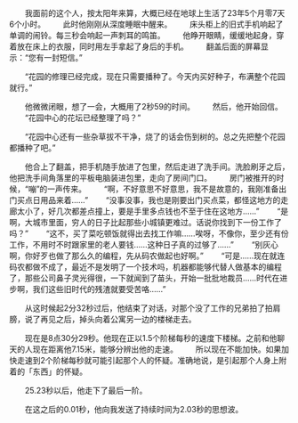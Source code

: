 　　我面前的这个人，按太阳年来算，大概已经在地球上生活了23年5个月零7天6个小时。
　　此时他刚刚从深度睡眠中醒来。
　　床头柜上的旧式手机响起了单调的闹铃。每三秒会响起一声刺耳的鸣笛。
　　他睁开眼睛，缓缓地起身，穿着放在床上的衣服，同时用左手拿起了身后的手机。
　　翻盖后面的屏幕显示：“您有一封短信。”

　　“花园的修理已经完成，现在只需要播种了。今天内买好种子，布满整个花园就行。”

　　他微微闭眼，想了一会，大概用了2秒59的时间。
　　然后，他开始回信。
　　“花园中心的花坛已经整理了吗？”

　　“花园中心还有一些杂草拔不干净，烧了的话会伤到树的。总之先把整个花园都播种了吧。”

　　他合上了翻盖，把手机随手放进了包里，然后走进了洗手间。洗脸刷牙之后，他把洗手间角落里的平板电脑装进包里，走向了房间门口。
　　房门被推开的时候，“嘣”的一声传来。
　　“啊，不好意思不好意思，我不是故意的，我刚准备出门买点日用品来着……”
　　“没事没事，我也是刚要出门买点菜，都怪这地方的走廊太小了，好几次都差点撞上，要是手里多点钱也不至于住在这地方……”
　　“是啊，大城市里面，穷人的日子比起那些小城镇更难过。话说你找到下一份工作了吗？”
　　“这不，买了菜吃顿饭就得出去找工作嘛……唉呀，不像你，至少还有份工作，不用时不时跟家里的老人要钱……这种日子真的过够了……”
　　“别灰心啊，你好歹也做了那么久的编程，先从码农做起也好啊。”
　　“可是……现在就连码农都做不成了，最近不是发明了一个技术吗，机器都能够代替人做基本的编程了，那些公司鼻子灵光得很，一下就闻到了苗头，开始一批批地裁员……时代在进步啊，我们这些旧时代的残渣就要受苦咯……”

　　从这时候起2分32秒过后，他结束了对话，对那个没了工作的兄弟拍了拍肩膀，说了再见之后，掉头向着公寓另一边的楼梯走去。

　　现在是8点30分29秒。他现在正以1.5个阶梯每秒的速度下楼梯。之前和他聊天的人现在距离他7.15米，能够分辨出他的走速。
　　所以现在不能加快。如果加快走速到2个阶梯每秒就可能引起那个人的怀疑。准确地说，是引起那个人身上附着的「东西」的怀疑。

　　25.23秒以后，他走下了最后一阶。

　　在这之后的0.01秒，他向我发送了持续时间为2.03秒的思想波。
<!-- ##{"timestamp":1480849054}## -->
